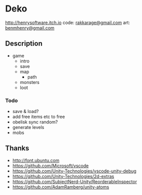 # Deko

<http://henrysoftware.itch.io>
code: rakkarage@gmail.com
art: benmhenry@gmail.com

## Description

- game
  - intro
  - save
  - map
    - path
  - monsters
  - loot

### Todo

- save & load?
- add free items etc to free
- obelisk sync random?
- generate levels
- mobs

## Thanks

- <http://font.ubuntu.com>
- <https://github.com/Microsoft/vscode>
- <https://github.com/Unity-Technologies/vscode-unity-debug>
- <https://github.com/Unity-Technologies/2d-extras>
- <https://github.com/SubjectNerd-Unity/ReorderableInspector>
- <https://github.com/AdamRamberg/unity-atoms>

